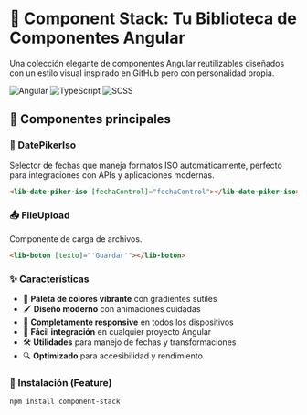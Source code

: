 # 🌟 Component Stack: Tu Biblioteca de Componentes Angular

Una colección elegante de componentes Angular reutilizables diseñados con un estilo visual inspirado en GitHub pero con personalidad propia.

![Angular](https://img.shields.io/badge/-Angular-DD0031?style=flat-square&logo=angular&logoColor=white)
![TypeScript](https://img.shields.io/badge/-TypeScript-3178C6?style=flat-square&logo=typescript&logoColor=white)
![SCSS](https://img.shields.io/badge/-SCSS-CC6699?style=flat-square&logo=sass&logoColor=white)

## 🎯 Componentes principales

### 📅 DatePikerIso

Selector de fechas que maneja formatos ISO automáticamente, perfecto para integraciones con APIs y aplicaciones modernas.

```html
<lib-date-piker-iso [fechaControl]="fechaControl"></lib-date-piker-iso>
```
### 📤 FileUpload
Componente de carga de archivos.
```html
<lib-boton [texto]="'Guardar'"></lib-boton>
```

### ✨ Características
- 🎨 **Paleta de colores vibrante** con gradientes sutiles
- 🖌️ **Diseño moderno** con animaciones cuidadas
- 📱 **Completamente responsive** en todos los dispositivos
- 🧩 **Fácil integración** en cualquier proyecto Angular
- 🛠️ **Utilidades** para manejo de fechas y transformaciones
- 🔍 **Optimizado** para accesibilidad y rendimiento  

### 🚀 Instalación (Feature)
```bash
npm install component-stack
```
